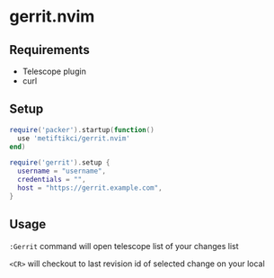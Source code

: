 # gerrit.nvim

## Requirements

- Telescope plugin
- curl

## Setup

```lua
require('packer').startup(function()
  use 'metiftikci/gerrit.nvim'
end)

require('gerrit').setup {
  username = "username",
  credentials = "",
  host = "https://gerrit.example.com",
}
```

## Usage

`:Gerrit` command will open telescope list of your changes list

`<CR>` will checkout to last revision id of selected change on your local
